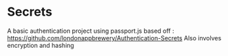 # Secrets
A basic authentication project using passport.js based off : https://github.com/londonappbrewery/Authentication-Secrets
Also involves encryption and hashing
